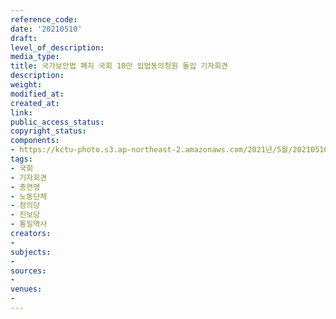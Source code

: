 ```yaml
---
reference_code: 
date: '20210510'
draft: 
level_of_description: 
media_type: 
title: 국가보안법 폐지 국회 10만 입법동의청원 돌입 기자회견
description: 
weight: 
modified_at: 
created_at: 
link: 
public_access_status: 
copyright_status: 
components:
- https://kctu-photo.s3.ap-northeast-2.amazonaws.com/2021년/5월/20210510-국가보안법+폐지+국회+10만+입법동의청원+돌입+기자회견_국회_기자회견_총연맹_노동단체_정의당_진보당_통일역사/_R620922.jpg
tags:
- 국회
- 기자회견
- 총연맹
- 노동단체
- 정의당
- 진보당
- 통일역사
creators:
- 
subjects:
- 
sources:
- 
venues:
- 
---
```

